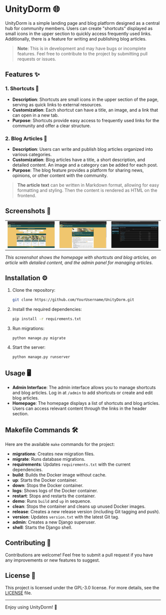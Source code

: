 # UnityDorm 🌐

UnityDorm is a simple landing page and blog platform designed as a central hub for community members. Users can create "shortcuts" displayed as small icons in the upper section to quickly access frequently used links. Additionally, there is a feature for writing and publishing blog articles.

> **Note**: This is in development and may have bugs or incomplete features. Feel free to contribute to the project by submitting pull requests or issues.

## Features ✨

### 1. Shortcuts 🚀
- **Description**: Shortcuts are small icons in the upper section of the page, serving as quick links to external resources.
- **Customization**: Each shortcut can have a title, an image, and a link that can open in a new tab.
- **Purpose**: Shortcuts provide easy access to frequently used links for the community and offer a clear structure.

### 2. Blog Articles 📝
- **Description**: Users can write and publish blog articles organized into various categories.
- **Customization**: Blog articles have a title, a short description, and detailed content. An image and a category can be added for each post.
- **Purpose**: The blog feature provides a platform for sharing news, opinions, or other content with the community.

> **The article text** can be written in Markdown format, allowing for easy formatting and styling. Then the content is rendered as HTML on the frontend.

## Screenshots 📸

<table>
  <tr>
    <td><img src="media/screenshots/demo-home.png" alt="Homepage" width="300"/></td>
    <td><img src="media/screenshots/demo-article-top.png" alt="Article" width="300"/></td>
    <td><img src="media/screenshots/demo-admin-panel-articles.png" alt="Admin" width="300"/></td>
  </tr>
</table>

_This screenshot shows the homepage with shortcuts and blog articles, an article with detailed content, and the admin panel for managing articles._

## Installation ⚙️

1. Clone the repository:
   ```bash
   git clone https://github.com/YourUsername/UnityDorm.git
   ```
2. Install the required dependencies:
   ```bash
   pip install -r requirements.txt
   ```
3. Run migrations:
   ```bash
   python manage.py migrate
   ```
4. Start the server:
   ```bash
   python manage.py runserver
   ```

## Usage 🖥️

- **Admin Interface**: The admin interface allows you to manage shortcuts and blog articles. Log in at `/admin` to add shortcuts or create and edit blog articles.
- **Homepage**: The homepage displays a list of shortcuts and blog articles. Users can access relevant content through the links in the header section.

## Makefile Commands 🛠️

Here are the available `make` commands for the project:

- **migrations**: Creates new migration files.
- **migrate**: Runs database migrations.
- **requirements**: Updates `requirements.txt` with the current dependencies.
- **build**: Builds the Docker image without cache.
- **up**: Starts the Docker container.
- **down**: Stops the Docker container.
- **logs**: Shows logs of the Docker container.
- **restart**: Stops and restarts the container.
- **demo**: Runs `build` and `up` in sequence.
- **clean**: Stops the container and cleans up unused Docker images.
- **release**: Creates a new release version (including Git tagging and push).
- **version**: Updates `version.txt` with the latest Git tag.
- **admin**: Creates a new Django superuser.
- **shell**: Starts the Django shell.

## Contributing 🤝

Contributions are welcome! Feel free to submit a pull request if you have any improvements or new features to suggest.

## License 📜

This project is licensed under the GPL-3.0 license. For more details, see the [LICENSE](LICENSE) file.

---

Enjoy using UnityDorm! 🎉